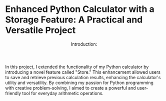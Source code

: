<h1> Enhanced Python Calculator with a Storage Feature: A Practical and Versatile Project </h1>
<header>Introduction:</header>
<p>
  In this project, I extended the functionality of my Python calculator by introducing a novel feature called "Store." This enhancement allowed users to save and retrieve previous calculation results, enhancing the calculator's utility and versatility. By combining my passion for Python programming with creative problem-solving, I aimed to create a powerful and user-friendly tool for everyday arithmetic operations.
</p>
<div style="display: flex, align-items:center,justify-content:around,flex-wrap:wrap ,margin:20px 0px">
<img src="https://drive.google.com/file/d/1aQacsROh827PRLPg2r0L3w5J9matJAdP/view?usp=sharing" height="500px" width="auto/>
<img src="https://drive.google.com/file/d/19bP6pZeoG7ZQZVpg3akvaRxreF-ygwB0/view?usp=sharing" height="500px" width="auto/>
</div>
<div>
<header>Project Description:</header>

<p>
  Building upon the basic calculator, the upgraded version now included a storage mechanism. After each calculation, the result was stored in a history log, allowing users to access and review their past calculations at any time. This feature added convenience and practicality, making the calculator suitable for both quick calculations and more complex tasks.
  
</p>
</div>
<div>
<header>Development Process:</header> 
  <ul>
    <li>
      
Integration of Storage Feature: To implement the storage functionality, I utilized Python data structures such as lists or dictionaries to create a history log. After each successful calculation, the result was appended to the log with relevant metadata (e.g., timestamp).
    </li>
    <li>
User Interaction: To enable users to access the stored results, I introduced an additional option in the calculator's interface. Users could choose to view their calculation history and select a specific entry for further examination or reuse.
    
    </li>
  <li>
Persistence: To ensure data persistence, I explored various approaches like saving the history log to a file or using a database. I opted for a simple file-based solution, allowing users to access their history even after closing and reopening the calculator.
    
  </li>
  <li>
    
Error Handling and Data Validation: I extended error handling to cover potential issues related to the storage feature, such as empty logs or invalid inputs when accessing past calculations.
  </li>
  <li>
    
User Interface Improvements: To create an intuitive and user-friendly interface, I added clear instructions for accessing the storage feature and viewing past calculations. Moreover, I integrated commands to manage the storage efficiently, such as clearing the log or exporting it to an external file.
  </li>
  </ul>
</div>





<div>
<header>Outcome:</header> 
  <p>
The final product was a more powerful and practical Python calculator, equipped with a user-friendly storage feature. Users could effortlessly retrieve past calculation results and utilize them for subsequent operations. The calculator now served as a versatile tool for both quick computations and advanced mathematical tasks.
    
  </p>
  
</div>
<div>
<header>Key Learnings:</header> 
  <p>
    Expanded my Python programming skills by incorporating complex features like data storage and retrieval.
Gained insights into working with data structures for organizing and managing historical data.
Learned about data persistence techniques, ensuring seamless access to previous results across sessions.
Enhanced the user experience by adding intuitive instructions and commands for the storage feature.

  </p>
</div>

<div>
<header>Conclusion:</header> 
  <p>
The process of developing an enhanced Python calculator with a storage feature was both enlightening and fulfilling. By empowering users to store and access their past calculations, the calculator became a valuable tool for everyday use and more demanding mathematical operations. This project has inspired me to explore further possibilities for improving calculator functionalities and has deepened my enthusiasm for Python programming and software development.

  </p>
</div>






